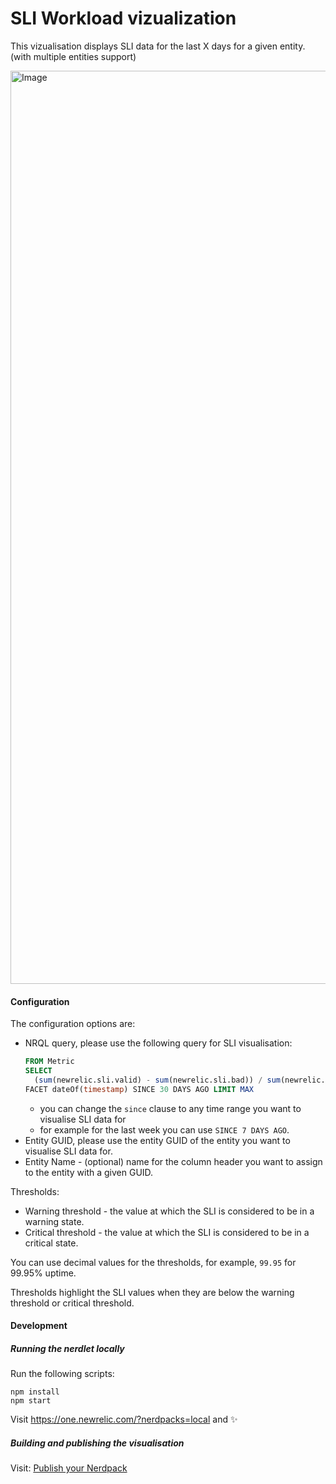 # SLI Workload vizualization

This vizualisation displays SLI data for the last X days for a given entity. (with multiple entities support)

<img width="1461" alt="Image" src="https://github.com/user-attachments/assets/81b48548-a228-47b1-a008-a210efc951a2" />

#### Configuration

The configuration options are:

- NRQL query, please use the following query for SLI visualisation:
  ```sql
  FROM Metric
  SELECT
    (sum(newrelic.sli.valid) - sum(newrelic.sli.bad)) / sum(newrelic.sli.valid) * 100
  FACET dateOf(timestamp) SINCE 30 DAYS AGO LIMIT MAX
  ```
  - you can change the `since` clause to any time range you want to visualise SLI data for
  - for example for the last week you can use `SINCE 7 DAYS AGO`.
- Entity GUID, please use the entity GUID of the entity you want to visualise SLI data for.
- Entity Name - (optional) name for the column header you want to assign to the entity with a given GUID.

Thresholds:

- Warning threshold - the value at which the SLI is considered to be in a warning state.
- Critical threshold - the value at which the SLI is considered to be in a critical state.

You can use decimal values for the thresholds, for example, `99.95` for 99.95% uptime.

Thresholds highlight the SLI values when they are below the warning threshold or critical threshold.

#### Development

##### Running the nerdlet locally

Run the following scripts:

```
npm install
npm start
```

Visit https://one.newrelic.com/?nerdpacks=local and :sparkles:

##### Building and publishing the visualisation

Visit: [Publish your Nerdpack](https://docs.newrelic.com/docs/new-relic-solutions/new-relic-one/build-nr-apps/publish/)
